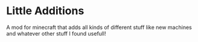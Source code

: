 # Little Additions
A mod for minecraft that adds all kinds of different stuff like new machines and whatever other stuff I found usefull!
